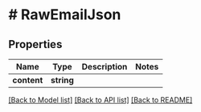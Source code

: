 # # RawEmailJson

## Properties

Name | Type | Description | Notes
------------ | ------------- | ------------- | -------------
**content** | **string** |  | 

[[Back to Model list]](../../README#documentation-for-models) [[Back to API list]](../../README#documentation-for-api-endpoints) [[Back to README]](../../README)


